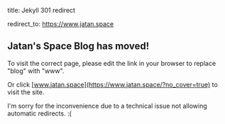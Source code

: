 title: Jekyll 301 redirect

redirect_to: https://www.jatan.space

## Jatan's Space Blog has moved!

To visit the correct page, please edit the link in your browser to replace "blog" with "www".

Or click [www.jatan.space](https://www.jatan.space/?no_cover=true) to visit the site.

I'm sorry for the inconvenience due to a technical issue not allowing automatic redirects. :(
